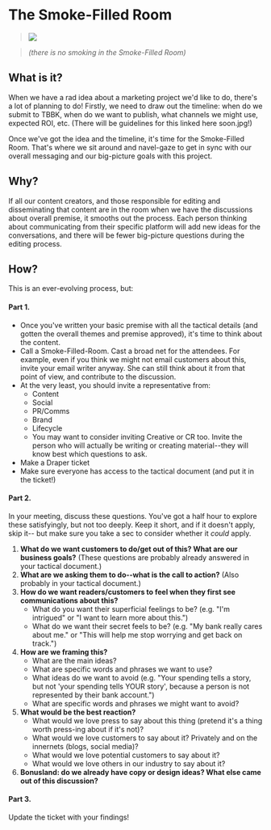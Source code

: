 # The Smoke-Filled Room

>![](https://simple-monosnap.s3.amazonaws.com/mad_men_lucky_strike.jpg)

>*(there is no smoking in the Smoke-Filled Room)*

## What is it?

When we have a rad idea about a marketing project we'd like to do, there's a lot of planning to do! Firstly, we need to draw out the timeline: when do we submit to TBBK, when do we want to publish, what channels we might use, expected ROI, etc. (There will be guidelines for this linked here soon.jpg!)

Once we've got the idea and the timeline, it's time for the Smoke-Filled Room. That's where we sit around and navel-gaze to get in sync with our overall messaging and our big-picture goals with this project. 

## Why?

If all our content creators, and those responsible for editing and disseminating that content are in the room when we have the discussions about overall premise, it smooths out the process. Each person thinking about communicating from their specific platform will add new ideas for the conversations, and there will be fewer big-picture questions during the editing process.

## How?

This is an ever-evolving process, but:

#### **Part 1.**
- Once you've written your basic premise with all the tactical details (and gotten the overall themes and premise approved), it's time to think about the content. 
- Call a Smoke-Filled-Room. Cast a broad net for the attendees. For example, even if you think we might not email customers about this, invite your email writer anyway. She can still think about it from that point of view, and contribute to the discussion.
- At the very least, you should invite a representative from:
	- Content
	- Social
	- PR/Comms
	- Brand 
	- Lifecycle
	- You may want to consider inviting Creative or CR too. Invite the person who will actually be writing or creating material--they will know best which questions to ask.
- Make a Draper ticket
- Make sure everyone has access to the tactical document (and put it in the ticket!)

#### **Part 2.**
In your meeting, discuss these questions. You've got a half hour to explore these satisfyingly, but not too deeply. Keep it short, and if it doesn't apply, skip it-- but make sure you take a sec to consider whether it *could* apply.

1. **What do we want customers to do/get out of this? What are our business goals?** (These questions are probably already answered in your tactical document.) 
2. **What are we asking them to do--what is the call to action?** (Also probably in your tactical document.)
3. **How do we want readers/customers to feel when they first see communications about this?** 
	- What do you want their superficial feelings to be? (e.g. "I'm intrigued" or "I want to learn more about this.") 
	- What do we want their secret feels to be? (e.g. "My bank really cares about me." or "This will help me stop worrying and get back on track.")
4. **How are we framing this?**
	- What are the main ideas?
	- What are specific words and phrases we want to use?
	- What ideas do we want to avoid (e.g. "Your spending tells a story, but not 'your spending tells YOUR story', because a person is not represented by their bank account.")
	- What are specific words and phrases we might want to avoid?
5. **What would be the best reaction?**
	- What would we love press to say about this thing (pretend it's a thing worth press-ing about if it's not)?
	- What would we love customers to say about it? Privately and on the innernets (blogs, social media)?
	- What would we love potential customers to say about it?
	- What would we love others in our industry to say about it?
6. **Bonusland: do we already have copy or design ideas? What else came out of this discussion?**

#### **Part 3.**
Update the ticket with your findings!



